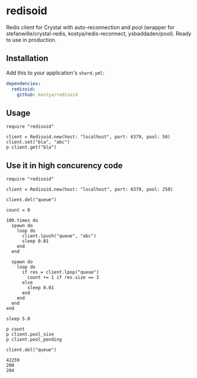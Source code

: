 # redisoid

Redis client for Crystal with auto-reconnection and pool (wrapper for stefanwille/crystal-redis, kostya/redis-reconnect, ysbaddaden/pool). Ready to use in production.

## Installation


Add this to your application's `shard.yml`:

```yaml
dependencies:
  redisoid:
    github: kostya/redisoid
```


## Usage


```crystal
require "redisoid"

client = Redisoid.new(host: "localhost", port: 6379, pool: 50)
client.set("bla", "abc")
p client.get("bla")
```

## Use it in high concurency code

```crystal
require "redisoid"

client = Redisoid.new(host: "localhost", port: 6379, pool: 250)

client.del("queue")

count = 0

100.times do
  spawn do
    loop do
      client.lpush("queue", "abc")
      sleep 0.01
    end
  end

  spawn do
    loop do
      if res = client.lpop("queue")
        count += 1 if res.size == 3
      else
        sleep 0.01
      end
    end
  end
end

sleep 5.0

p count
p client.pool_size
p client.pool_pending

client.del("queue")

```

```
42259
200
204
```
